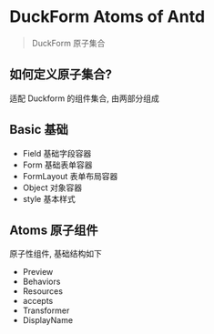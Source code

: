 # DuckForm Atoms of Antd

> DuckForm 原子集合

## 如何定义原子集合?

适配 Duckform 的组件集合, 由两部分组成

## Basic 基础

- Field 基础字段容器
- Form 基础表单容器
- FormLayout 表单布局容器
- Object 对象容器
- style 基本样式

## Atoms 原子组件

原子性组件, 基础结构如下

- Preview
- Behaviors
- Resources
- accepts
- Transformer
- DisplayName
